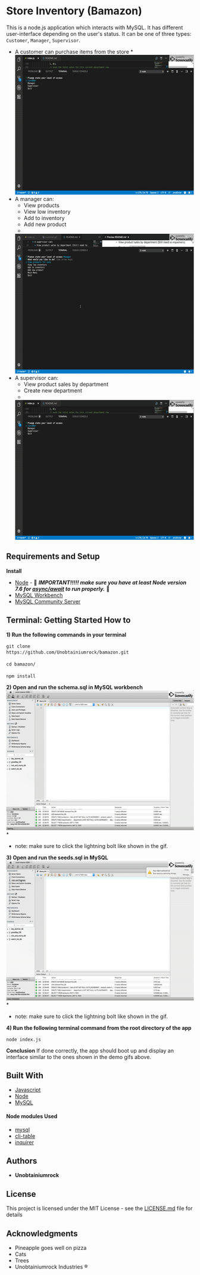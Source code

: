 # Store Inventory (Bamazon)
This is a node.js application which interacts with MySQL. It has different user-interface depending on the user's status. It can be one of three types: `Customer`, `Manager`, `Supervisor`.
* A customer can purchase items from the store
  * 
  <img src="customer.gif" height="375" width="600"/>
* A manager can: 
  * View products
  * View low inventory
  * Add to inventory
  * Add new product 
  * 
  <img src="manager.gif" height="375" width="600"/>
* A supervisor can:
  * View product sales by department
  * Create new department
  * 
  <img src="customer.gif" height="375" width="600"/>


## Requirements and Setup

**Install**
* [Node](https://nodejs.org/en/download/) - &#x1F534; **_IMPORTANT!!!!! make sure you have at least Node version 7.6 for [async/await](https://developer.mozilla.org/en-US/docs/Web/JavaScript/Reference/Statements/async_function) to run properly._** &#x1F534;
* [MySQL Workbench](https://dev.mysql.com/downloads/workbench/)
* [MySQL Community Server](https://dev.mysql.com/downloads/mysql/)



## Terminal: Getting Started How to
**1) Run the following commands in your terminal**

```
git clone
https://github.com/Unobtainiumrock/bamazon.git

cd bamazon/

npm install
```
**2) Open and run the schema.sql in MySQL workbench**
<img src="schema.gif" height="375" width="600"/>
* 
* note: make sure to click the lightning bolt like shown in the gif.

**3) Open and run the seeds.sql in MySQL**
<img src="seeds.gif" height="375" width="600"/>
* 
* note: make sure to click the lightning bolt like shown in the gif.

**4) Run the following terminal command from the root directory of the app**
```
node index.js
```
**Conclusion**
If done correctly, the app should boot up and display an interface similar to the ones shown in the demo gifs above.

## Built With

* [Javascript](https://eloquentjavascript.net/)
* [Node](https://nodejs.org/en/)
* [MySQL](https://www.mysql.com/)

#### Node modules Used
* [mysql](https://github.com/mysqljs/mysql)
* [cli-table](https://github.com/Automattic/cli-table)
* [inquirer](https://github.com/SBoudrias/Inquirer.js)


## Authors

* **Unobtainiumrock**

## License

This project is licensed under the MIT License - see the [LICENSE.md](LICENSE.md) file for details

## Acknowledgments

* Pineapple goes well on pizza
* Cats
* Trees
* Unobtainiumrock Industries ®

